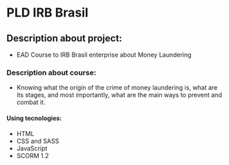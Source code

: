 # PLD IRB Brasil

## Description about project:
- EAD Course to IRB Brasil enterprise about Money Laundering

### Description about course:
- Knowing what the origin of the crime of money laundering is, what are its stages, and most importantly, what are the main ways to prevent and combat it. 

#### Using tecnologies:
- HTML
- CSS and SASS
- JavaScript
- SCORM 1.2